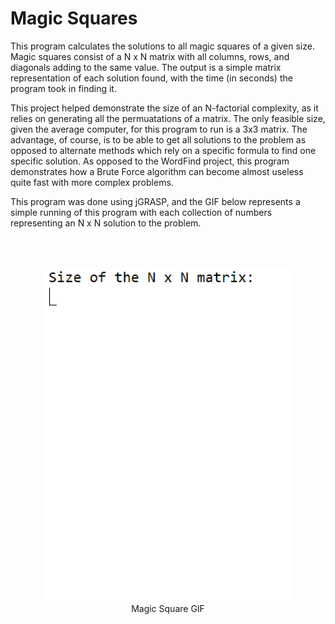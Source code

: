 # Magic Squares

This program calculates the solutions to all magic squares of a given size. Magic squares consist of a N x N matrix with all columns, rows, and diagonals adding 
to the same value. The output is a simple matrix representation of each solution found, with the time (in seconds) the program took in finding it.

This project helped demonstrate the size of an N-factorial complexity, as it relies on generating all the permuatations of a matrix. The only feasible size, given the
average computer, for this program to run is a 3x3 matrix. The advantage, of course, is to be able to get all solutions to the problem as opposed to alternate methods
which rely on a specific formula to find one specific solution. As opposed to the WordFind project, this program demonstrates how a Brute Force algorithm can become almost
useless quite fast with more complex problems.

This program was done using jGRASP, and the GIF below represents a simple running of this program with each collection of numbers representing an N x N solution to the problem.

<br>
<br>

<p align="center">
  <img src="magicSquare.gif" width="400">
      <br>
      Magic Square GIF
</p>
